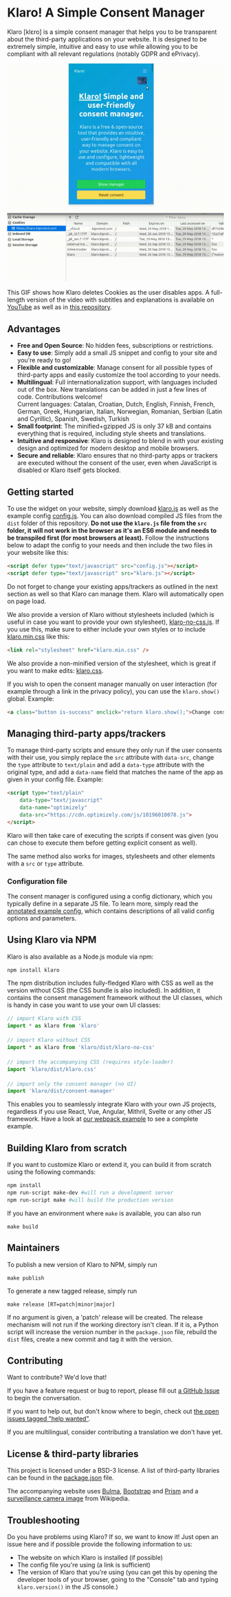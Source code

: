 # Klaro! A Simple Consent Manager

Klaro [klɛro] is a simple consent manager that helps you to be transparent about the third-party applications on your website. It is designed to be extremely simple, intuitive and easy to use while allowing you to be compliant with all relevant regulations (notably GDPR and ePrivacy).

<p align="center"><img src="dist/assets/demo.gif" /></p>

This GIF shows how Klaro deletes Cookies as the user disables apps. A full-length version of the video with subtitles and explanations is available on [YouTube](https://youtu.be/Bve7bh0gZig) as well as in [this repository](dist/assets/demo.mp4).

## Advantages

* **Free and Open Source**: No hidden fees, subscriptions or restrictions.
* **Easy to use**: Simply add a small JS snippet and config to your site and
  you're ready to go!
* **Flexible and customizable**: Manage consent for all possible types of
  third-party apps and easily customize the tool according to your needs.
* **Multilingual**: Full internationalization support, with languages included out of the box. New translations can be added in just a few lines of code. Contributions welcome!\
Current languages: Catalan, Croatian, Dutch, English, Finnish, French, German, Greek, Hungarian, Italian, Norwegian, Romanian, Serbian (Latin and Cyrillic), Spanish, Swedish, Turkish
* **Small footprint**: The minified+gzipped JS is only 37 kB and contains
  everything that is required, including style sheets and translations.
* **Intuitive and responsive**: Klaro is designed to blend in with
  your existing design and optimized for modern desktop and mobile browsers.
* **Secure and reliable**: Klaro ensures that no third-party apps or
  trackers are executed without the consent of the user, even when
  JavaScript is disabled or Klaro itself gets blocked.

## Getting started

To use the widget on your website, simply download [klaro.js](https://klaro.kiprotect.com/klaro.js) as well as the example config [config.js](https://klaro.kiprotect.com/config.js). You can also download compiled JS files from the `dist` folder of this repository. **Do not use the `klaro.js` file from the `src` folder, it will not work in the browser as it's an  ES6 module and needs to be transpiled first (for most browsers at least).** Follow the instructions below to adapt the config to your needs and then include the two files in your website like this:
```html
<script defer type="text/javascript" src="config.js"></script>
<script defer type="text/javascript" src="klaro.js"></script>

```
Do not forget to change your existing apps/trackers as outlined in the next section as well so that Klaro can manage them. Klaro will automatically open on page load.

We also provide a version of Klaro without stylesheets included (which is useful
in case you want to provide your own stylesheet), [klaro-no-css.js](https://klaro.kiprotect.com/klaro-no-css.js). If you use this, make sure to either include
your own styles or to include [klaro.min.css](https://klaro.kiprotect.com/klaro.min.css) like this:

```html
<link rel="stylesheet" href="klaro.min.css" />
```

We also provide a non-minified version of the stylesheet, which is great if you
want to make edits: [klaro.css](https://klaro.kiprotect.com/klaro.css).

If you wish to open the consent manager manually on user interaction (for example through a link in the privacy policy), you can use the ```klaro.show()``` global. Example:
```html
<a class="button is-success" onclick="return klaro.show();">Change consent settings</a>
```

## Managing third-party apps/trackers

To manage third-party scripts and ensure they only run if the user consents with their use, you simply replace the `src` attribute with `data-src`, change the `type` attribute to `text/plain` and add a `data-type` attribute with the original type, and add a `data-name` field that matches the name of the app as given in your config file. Example:
```html
<script type="text/plain"
    data-type="text/javascript"
    data-name="optimizely"
    data-src="https://cdn.optimizely.com/js/10196010078.js">
</script>
```
Klaro will then take care of executing the scripts if consent was given (you can chose to execute them before getting explicit consent as well).

The same method also works for images, stylesheets and other elements with a `src` or `type` attribute.

### Configuration file

The consent manager is configured using a config dictionary, which you typically define in a separate JS file. To learn more, simply read the [annotated example config](dist/config.js), which contains descriptions of all valid config options and parameters.

## Using Klaro via NPM

Klaro is also available as a Node.js module via npm:

    npm install klaro

The npm distribution includes fully-fledged Klaro with CSS as well as the version without CSS (the CSS
bundle is also included). In addition, it contains the consent management framework without the UI classes,
which is handy in case you want to use your own UI classes:

```js
// import Klaro with CSS
import * as klaro from 'klaro'

// import Klaro without CSS
import * as klaro from 'klaro/dist/klaro-no-css'

// import the accompanying CSS (requires style-loader)
import 'klaro/dist/klaro.css'

// import only the consent manager (no UI)
import 'klaro/dist/consent-manager'
```

This enables you to seamlessly integrate Klaro with your own JS projects, regardless if you use React, Vue,
Angular, Mithril, Svelte or any other JS framework. Have a look at [our webpack example](tree/master/examples/klaro-and-webpack)
to see a complete example.

## Building Klaro from scratch

If you want to customize Klaro or extend it, you can build it from scratch using the following commands:
```sh
npm install
npm run-script make-dev #will run a development server
npm run-script make #will build the production version
```

If you have an environment where `make` is available, you can also run

    make build 

## Maintainers

To publish a new version of Klaro to NPM, simply run

    make publish

To generate a new tagged release, simply run

    make release [RT=patch|minor|major]

If no argument is given, a 'patch' release will be created. The release mechanism will not run if
the working directory isn't clean. If it is, a Python script will increase the version number in
the `package.json` file, rebuild the `dist` files, create a new commit and tag it with the version.

## Contributing

Want to contribute? We'd love that!

If you have a feature request or bug to report, please fill out [a GitHub Issue](https://github.com/KIProtect/klaro/issues) to begin the conversation.

If you want to help out, but don't know where to begin, check out [the open issues tagged "help wanted"](https://github.com/KIProtect/klaro/labels/help%20wanted).

If you are multilingual, consider contributing a translation we don't have yet.

## License & third-party libraries

This project is licensed under a BSD-3 license. A list of third-party libraries can be found in the [package.json](package.json) file.

The accompanying website uses [Bulma](https://bulma.io), [Bootstrap](https://getbootstrap.com) and [Prism](http://prismjs.com/) and a [surveillance camera image](https://upload.wikimedia.org/wikipedia/commons/5/56/Surveillance-camera.png) from Wikipedia.

## Troubleshooting

Do you have problems using Klaro? If so, we want to know it! Just open an issue here and if possible provide the following information to us:

* The website on which Klaro is installed (if possible)
* The config file you're using (a link is sufficient)
* The version of Klaro that you're using (you can get this by opening the developer tools of your browser, going to the "Console" tab and typing `klaro.version()` in the JS console.)
